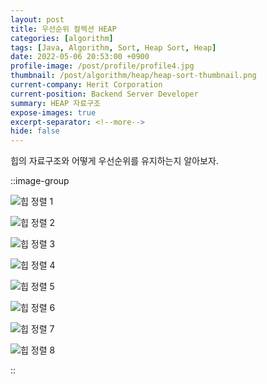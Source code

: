 ```yaml
---
layout: post
title: 우선순위 컬렉션 HEAP
categories: [algorithm]
tags: [Java, Algorithm, Sort, Heap Sort, Heap]
date: 2022-05-06 20:53:00 +0900
profile-image: /post/profile/profile4.jpg
thumbnail: /post/algorithm/heap/heap-sort-thumbnail.png
current-company: Herit Corporation
current-position: Backend Server Developer
summary: HEAP 자료구조
expose-images: true
excerpt-separator: <!--more-->
hide: false
---
```

힙의 자료구조와 어떻게 우선순위를 유지하는지 알아보자.

<!--more-->

::image-group

![힙 정렬 1](/post/algorithm/heap/heap_sort_1_1.svg)

![힙 정렬 2](/post/algorithm/heap/heap_sort_1_2.svg)

![힙 정렬 3](/post/algorithm/heap/heap_sort_1_3.svg)

![힙 정렬 4](/post/algorithm/heap/heap_sort_1_4.svg)

![힙 정렬 5](/post/algorithm/heap/heap_sort_1_5.svg)

![힙 정렬 6](/post/algorithm/heap/heap_sort_1_6.svg)

![힙 정렬 7](/post/algorithm/heap/heap_sort_1_7.svg)

![힙 정렬 8](/post/algorithm/heap/heap_sort_1_8.svg)


::